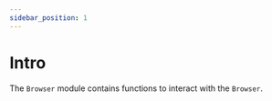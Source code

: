 ```yaml
---
sidebar_position: 1
---
```


# Intro

The `Browser` module contains functions to interact with the `Browser`.

